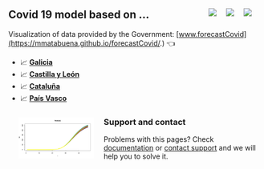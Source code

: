 ## Covid 19 model based on ... <a href="../../blob/master/README.es.md"><img src="../../blob/master/images/Flag_of_Spain.png" align="right" hspace="0" vspace="0" width="35px"></a> <a href="../../blob/master/README.en.md"><img src="../../blob/master/images/Flag_of_Union.png" align="right" hspace="0" vspace="0" width="35px"></a><a href="../../blob/master/README.ga.md"><img src="../../blob/master/images/Flag_of_Galicia.png" align="right" hspace="0" vspace="0" width="35px"></a>

Visualization of data provided by the Government:  [www.forecastCovid](https://mmatabuena.github.io/forecastCovid/.) :point_left:

* :chart_with_upwards_trend: __[Galicia](https://mmatabuena.github.io/forecastCovid/Rmds/gal/index.html)__
* :chart_with_upwards_trend: __[Castilla y León](https://mmatabuena.github.io/forecastCovid/Rmds/cl/index.html)__
* :chart_with_upwards_trend: __[Cataluña](https://mmatabuena.github.io/forecastCovid/Rmds/cat/index.html)__
* :chart_with_upwards_trend: __[País Vasco](https://mmatabuena.github.io/forecastCovid/Rmds/pv/index.html)__

<img src="./images/image_2020_04_19T13_34_22_302Z.jpg" align="left" hspace="20" vspace="10" width="150px">

### Support and contact

Problems with this pages? Check [documentation](https://help.github.com/categories/github-pages-basics/) or [contact support](https://github.com/contact) and we will help you to solve it. 
